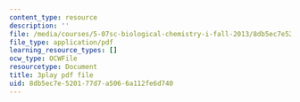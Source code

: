 ```yaml
---
content_type: resource
description: ''
file: /media/courses/5-07sc-biological-chemistry-i-fall-2013/8db5ec7e520177d7a5066a112fe6d740_4BwB43Smu7o.pdf
file_type: application/pdf
learning_resource_types: []
ocw_type: OCWFile
resourcetype: Document
title: 3play pdf file
uid: 8db5ec7e-5201-77d7-a506-6a112fe6d740
---
```

